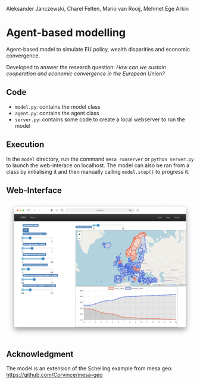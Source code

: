 Aleksander Janczewski, Charel Felten, Mario van Rooij, Mehmet Ege Arkin

# Agent-based modelling

Agent-based model to simulate EU policy, wealth disparities and economic convergence.

Developed to answer the research question: *How can we sustain cooperation and economic convergence in the European Union?*

## Code

- ```model.py```: contains the model class
- ```agent.py```: contains the agent class
- ```server.py```: contains some code to create a local webserver to run the model

## Execution

In the ```model``` directory, run the command ```mesa runserver``` or ```python server.py``` to launch the web-interace on localhost. The model can also be ran from a class by initialising it and then manually calling ```model.step()``` to progress it.

## Web-Interface

![screenshot of the web interface](web_interface_screenshot.png)


## Acknowledgment

The model is an extension of the Schelling example from mesa geo: https://github.com/Corvince/mesa-geo






